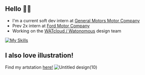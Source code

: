 ## Hello 👋👋
- I'm a current soft dev intern at [General Motors Motor Company](https://www.gm.com/)
- Prev 2x intern at [Ford Motor Company](https://www.ford.ca/)
- Working on the [WATcloud / Watonomous](https://cloud.watonomous.ca/) design team
  
[![My Skills](https://skillicons.dev/icons?i=cpp,py,kotlin,jenkins)](https://skillicons.dev)

## I also love illustration! 
Find my artstation [here!](https://www.artstation.com/lostherons)
![Untitled design(10)](https://github.com/user-attachments/assets/5a319d7f-c454-435b-9290-1b27ccaa2f2a)


